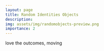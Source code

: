 ```yaml
---
layout: page
title: Random Identities Objects
description: 
img: assets/img/randomobjects-preview.png
importance: 2
---
```


love the outcomes, moving